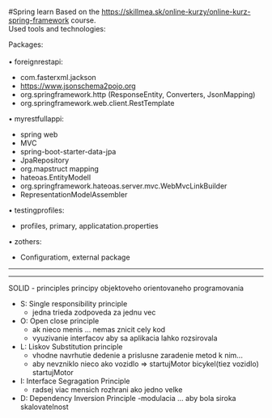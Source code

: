#Spring learn
Based on the https://skillmea.sk/online-kurzy/online-kurz-spring-framework course.<br>
Used tools and technologies:<br>

Packages:<br><br>
•	foreignrestapi:
-	com.fasterxml.jackson
-	https://www.jsonschema2pojo.org
-	org.springframework.http (ResponseEntity, Converters, JsonMapping)
-	org.springframework.web.client.RestTemplate<br>

•	myrestfullappi:
-	 spring web
-	 MVC
-	 spring-boot-starter-data-jpa
-	 JpaRepository
-	 org.mapstruct mapping
-	 hateoas.EntityModell
-	 org.springframework.hateoas.server.mvc.WebMvcLinkBuilder
-	 RepresentationModelAssembler<br>
 
•	testingprofiles: 
-	 profiles, primary, applicatation.properties<br>

•	zothers:
-	 Configuratiom, external package 
<hr><hr>


SOLID - principles 
principy objektoveho orientovaneho programovania

- S:  Single responsibility principle
     - jedna trieda zodpoveda za jednu vec
- O:  Open close principle
     - ak nieco menis ... nemas znicit cely kod
     - vyuzivanie interfacov aby sa aplikacia lahko rozsirovala
- L:  Liskov Substitution principle
     - vhodne navrhutie dedenie a prislusne zaradenie metod k nim...
     - aby nevzniklo nieco ako vozidlo => startujMotor bicykel(tiez vozidlo) startujMotor
- I:   Interface Segragation Principle
     - radsej viac mensich rozhrani ako jedno velke 
- D:   Dependency Inversion Principle
     -modulacia ... aby bola siroka skalovatelnost
    
